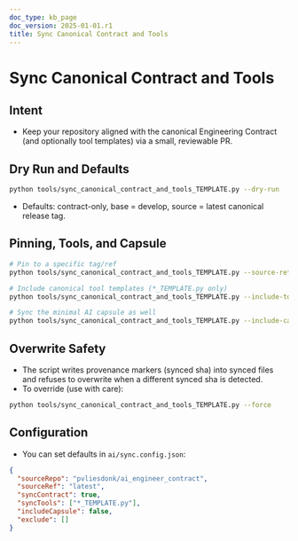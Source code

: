 ```yaml
---
doc_type: kb_page
doc_version: 2025-01-01.r1
title: Sync Canonical Contract and Tools
---
```


# Sync Canonical Contract and Tools

## Intent

- Keep your repository aligned with the canonical Engineering Contract (and optionally tool templates) via a small, reviewable PR.

## Dry Run and Defaults

```bash
python tools/sync_canonical_contract_and_tools_TEMPLATE.py --dry-run
```

- Defaults: contract-only, base = develop, source = latest canonical release tag.

## Pinning, Tools, and Capsule

```bash
# Pin to a specific tag/ref
python tools/sync_canonical_contract_and_tools_TEMPLATE.py --source-ref ai_engineer_contract-v2.1.2

# Include canonical tool templates (*_TEMPLATE.py only)
python tools/sync_canonical_contract_and_tools_TEMPLATE.py --include-tools

# Sync the minimal AI capsule as well
python tools/sync_canonical_contract_and_tools_TEMPLATE.py --include-capsule
```

## Overwrite Safety

- The script writes provenance markers (synced sha) into synced files and refuses to overwrite when a different synced sha is detected.
- To override (use with care):

```bash
python tools/sync_canonical_contract_and_tools_TEMPLATE.py --force
```

## Configuration

- You can set defaults in `ai/sync.config.json`:

```json
{
  "sourceRepo": "pvliesdonk/ai_engineer_contract",
  "sourceRef": "latest",
  "syncContract": true,
  "syncTools": ["*_TEMPLATE.py"],
  "includeCapsule": false,
  "exclude": []
}
```
